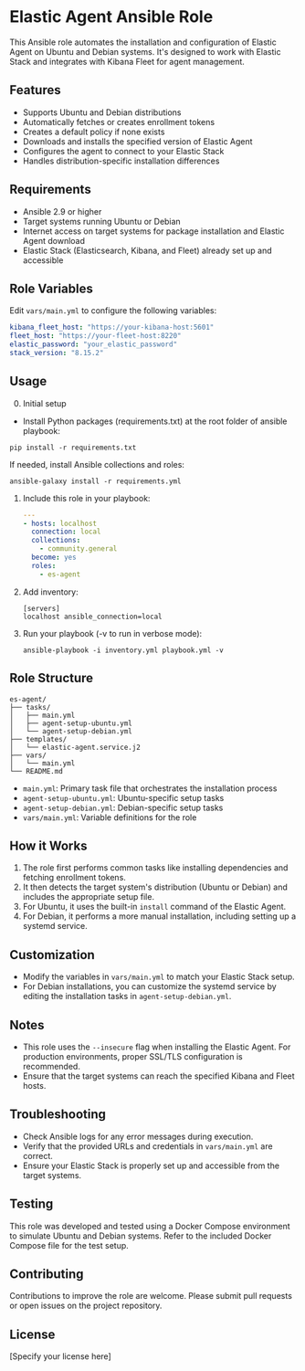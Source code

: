 # Elastic Agent Ansible Role

This Ansible role automates the installation and configuration of Elastic Agent on Ubuntu and Debian systems. It's designed to work with Elastic Stack and integrates with Kibana Fleet for agent management.

## Features

- Supports Ubuntu and Debian distributions
- Automatically fetches or creates enrollment tokens
- Creates a default policy if none exists
- Downloads and installs the specified version of Elastic Agent
- Configures the agent to connect to your Elastic Stack
- Handles distribution-specific installation differences

## Requirements

- Ansible 2.9 or higher
- Target systems running Ubuntu or Debian
- Internet access on target systems for package installation and Elastic Agent download
- Elastic Stack (Elasticsearch, Kibana, and Fleet) already set up and accessible

## Role Variables

Edit `vars/main.yml` to configure the following variables:

```yaml
kibana_fleet_host: "https://your-kibana-host:5601"
fleet_host: "https://your-fleet-host:8220"
elastic_password: "your_elastic_password"
stack_version: "8.15.2"
```

## Usage

0. Initial setup
* Install Python packages (requirements.txt) at the root folder of ansible playbook:
```
pip install -r requirements.txt
```
If needed, install Ansible collections and roles:
```
ansible-galaxy install -r requirements.yml
```

1. Include this role in your playbook:

   ```yaml
   ---
   - hosts: localhost
     connection: local
     collections:
       - community.general
     become: yes
     roles:
       - es-agent
   ```

2. Add inventory:

   ```
   [servers]
   localhost ansible_connection=local
   ```

3. Run your playbook (-v to run in verbose mode):

   ```
   ansible-playbook -i inventory.yml playbook.yml -v
   ```

## Role Structure

```
es-agent/
├── tasks/
│   ├── main.yml
│   ├── agent-setup-ubuntu.yml
│   └── agent-setup-debian.yml
├── templates/
│   └── elastic-agent.service.j2
├── vars/
│   └── main.yml
└── README.md
```

- `main.yml`: Primary task file that orchestrates the installation process
- `agent-setup-ubuntu.yml`: Ubuntu-specific setup tasks
- `agent-setup-debian.yml`: Debian-specific setup tasks
- `vars/main.yml`: Variable definitions for the role

## How it Works

1. The role first performs common tasks like installing dependencies and fetching enrollment tokens.
2. It then detects the target system's distribution (Ubuntu or Debian) and includes the appropriate setup file.
3. For Ubuntu, it uses the built-in `install` command of the Elastic Agent.
4. For Debian, it performs a more manual installation, including setting up a systemd service.

## Customization

- Modify the variables in `vars/main.yml` to match your Elastic Stack setup.
- For Debian installations, you can customize the systemd service by editing the installation tasks in `agent-setup-debian.yml`.

## Notes

- This role uses the `--insecure` flag when installing the Elastic Agent. For production environments, proper SSL/TLS configuration is recommended.
- Ensure that the target systems can reach the specified Kibana and Fleet hosts.

## Troubleshooting

- Check Ansible logs for any error messages during execution.
- Verify that the provided URLs and credentials in `vars/main.yml` are correct.
- Ensure your Elastic Stack is properly set up and accessible from the target systems.

## Testing

This role was developed and tested using a Docker Compose environment to simulate Ubuntu and Debian systems. Refer to the included Docker Compose file for the test setup.

## Contributing

Contributions to improve the role are welcome. Please submit pull requests or open issues on the project repository.

## License

[Specify your license here]